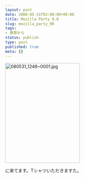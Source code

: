 ```yaml
---
layout: post
date: 2008-05-31T03:00:00+09:00
title: Mozilla Party 9.0
slug: mozilla_party_90
tags:
- 携帯から
status: publish
type: post
published: true
meta: {}
---
```

<div class="moblogkun-entry">
<img src="/images/uploads/20080531_4840d76300b59.jpg" width="240" height="320" alt="080531_1246~0001.jpg" />
<p>に来てます。Tシャツいただきますた。<br />
</p>
</div>
